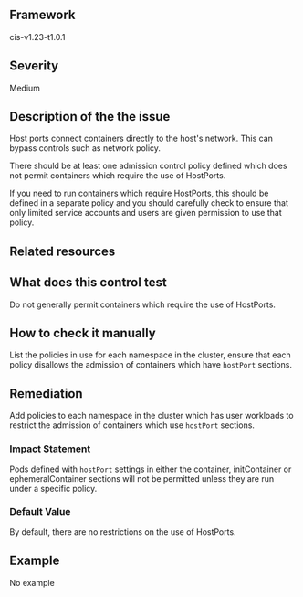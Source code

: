 ## Framework
cis-v1.23-t1.0.1
 
## Severity
Medium

## Description of the the issue
Host ports connect containers directly to the host's network. This can bypass controls such as network policy.

 There should be at least one admission control policy defined which does not permit containers which require the use of HostPorts.

 If you need to run containers which require HostPorts, this should be defined in a separate policy and you should carefully check to ensure that only limited service accounts and users are given permission to use that policy.
 
## Related resources

## What does this control test
Do not generally permit containers which require the use of HostPorts.
 
## How to check it manually
List the policies in use for each namespace in the cluster, ensure that each policy disallows the admission of containers which have `hostPort` sections.
## Remediation
Add policies to each namespace in the cluster which has user workloads to restrict the admission of containers which use `hostPort` sections.
 
### Impact Statement
Pods defined with `hostPort` settings in either the container, initContainer or ephemeralContainer sections will not be permitted unless they are run under a specific policy.
### Default Value
By default, there are no restrictions on the use of HostPorts.
## Example
No example
